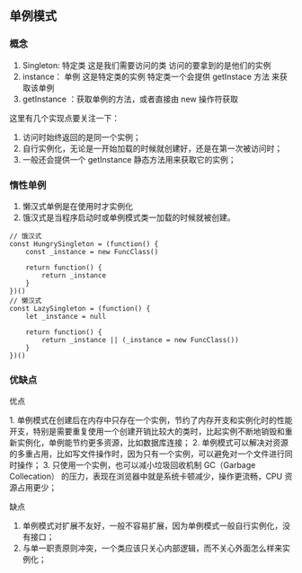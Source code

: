 ## 单例模式

### 概念
1. Singleton: 特定类 这是我们需要访问的类 访问的要拿到的是他们的实例
2. instance： 单例 这是特定类的实例 特定类一个会提供 getInstace 方法 来获取该单例
3. getInstance ：获取单例的方法，或者直接由 new 操作符获取


这里有几个实现点要关注一下：
1. 访问时始终返回的是同一个实例；
2. 自行实例化，无论是一开始加载的时候就创建好，还是在第一次被访问时；
3. 一般还会提供一个 getInstance 静态方法用来获取它的实例；



### 惰性单例

1.  懒汉式单例是在使用时才实例化
2.  饿汉式是当程序启动时或单例模式类一加载的时候就被创建。


```
// 饿汉式
const HungrySingleton = (function() {
    const _instance = new FuncClass()
    
    return function() {
        return _instance
    }
})()
// 懒汉式
const LazySingleton = (function() {
    let _instance = null
    
    return function() {
        return _instance || (_instance = new FuncClass())
    }
})()
```



### 优缺点

<p>优点</p>
1.  单例模式在创建后在内存中只存在一个实例，节约了内存开支和实例化时的性能开支，特别是需要重复使用一个创建开销比较大的类时，比起实例不断地销毁和重新实例化，单例能节约更多资源，比如数据库连接；
2.  单例模式可以解决对资源的多重占用，比如写文件操作时，因为只有一个实例，可以避免对一个文件进行同时操作；
3.  只使用一个实例，也可以减小垃圾回收机制 GC（Garbage Collecation） 的压力，表现在浏览器中就是系统卡顿减少，操作更流畅，CPU 资源占用更少；


<p>缺点</p>

1.  单例模式对扩展不友好，一般不容易扩展，因为单例模式一般自行实例化，没有接口；
2.  与单一职责原则冲突，一个类应该只关心内部逻辑，而不关心外面怎么样来实例化；

